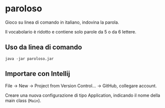 # paroloso
Gioco su linea di comando in italiano, indovina la parola.

Il vocabolario è ridotto e contiene solo parole da 5 o da 6 lettere.

## Uso da linea di comando
`java -jar paroloso.jar`

## Importare con Intellij
File -> New -> Project from Version Control... -> GitHub, collegare account.

Creare una nuova configurazione di tipo Application, indicando il nome della main class (`Main`).
